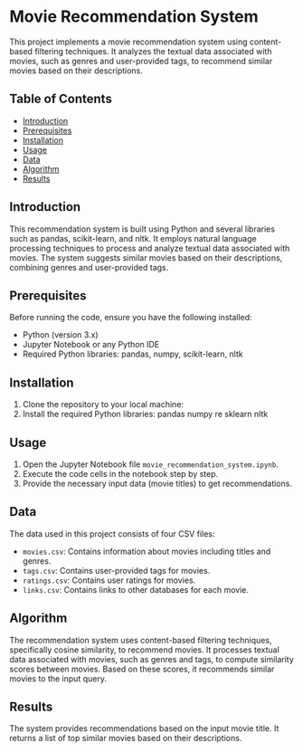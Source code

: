 # Movie Recommendation System

This project implements a movie recommendation system using content-based filtering techniques. It analyzes the textual data associated with movies, such as genres and user-provided tags, to recommend similar movies based on their descriptions.

## Table of Contents

- [Introduction](#introduction)
- [Prerequisites](#prerequisites)
- [Installation](#installation)
- [Usage](#usage)
- [Data](#data)
- [Algorithm](#algorithm)
- [Results](#results)



## Introduction

This recommendation system is built using Python and several libraries such as pandas, scikit-learn, and nltk. It employs natural language processing techniques to process and analyze textual data associated with movies. The system suggests similar movies based on their descriptions, combining genres and user-provided tags.

## Prerequisites

Before running the code, ensure you have the following installed:

- Python (version 3.x)
- Jupyter Notebook or any Python IDE
- Required Python libraries: pandas, numpy, scikit-learn, nltk

## Installation

1. Clone the repository to your local machine:
2. Install the required Python libraries:
pandas
numpy
re
sklearn
nltk

## Usage

1. Open the Jupyter Notebook file `movie_recommendation_system.ipynb`.
2. Execute the code cells in the notebook step by step.
3. Provide the necessary input data (movie titles) to get recommendations.

## Data
The data used in this project consists of four CSV files:
- `movies.csv`: Contains information about movies including titles and genres.
- `tags.csv`: Contains user-provided tags for movies.
- `ratings.csv`: Contains user ratings for movies.
- `links.csv`: Contains links to other databases for each movie.

## Algorithm
The recommendation system uses content-based filtering techniques, specifically cosine similarity, to recommend movies. It processes textual data associated with movies, such as genres and tags, to compute similarity scores between movies. Based on these scores, it recommends similar movies to the input query.

## Results
The system provides recommendations based on the input movie title. It returns a list of top similar movies based on their descriptions.






